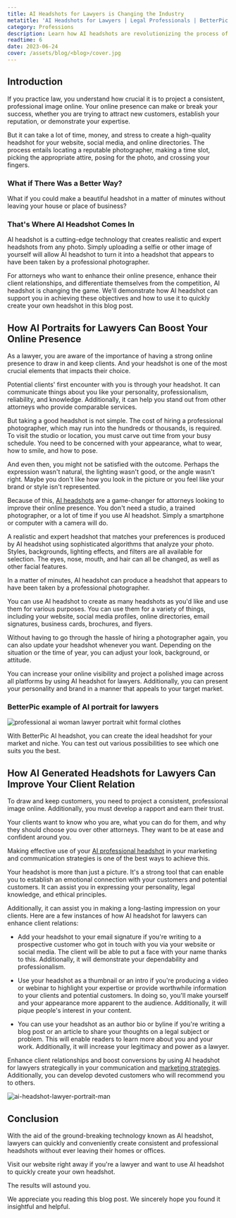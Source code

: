 ```yaml
---
title: AI Headshots for Lawyers is Changing the Industry
metatitle: 'AI Headshots for Lawyers | Legal Professionals | BetterPic'
category: Professions
description: Learn how AI headshots are revolutionizing the process of producing legal professionals' headshots. Improve your online presence & client relationships.
readtime: 6
date: 2023-06-24
cover: /assets/blog/<blog>/cover.jpg
---
```

## Introduction
If you practice law, you understand how crucial it is to project a consistent, professional image online. Your online presence can make or break your success, whether you are trying to attract new customers, establish your reputation, or demonstrate your expertise.

But it can take a lot of time, money, and stress to create a high-quality headshot for your website, social media, and online directories. The process entails locating a reputable photographer, making a time slot, picking the appropriate attire, posing for the photo, and crossing your fingers.

### What if There Was a Better Way?
What if you could make a beautiful headshot in a matter of minutes without leaving your house or place of business?

### That's Where AI Headshot Comes In
AI headshot is a cutting-edge technology that creates realistic and expert headshots from any photo. Simply uploading a selfie or other image of yourself will allow AI headshot to turn it into a headshot that appears to have been taken by a professional photographer.

For attorneys who want to enhance their online presence, enhance their client relationships, and differentiate themselves from the competition, AI headshot is changing the game. We'll demonstrate how AI headshot can support you in achieving these objectives and how to use it to quickly create your own headshot in this blog post.

## How AI Portraits for Lawyers Can Boost Your Online Presence
As a lawyer, you are aware of the importance of having a strong online presence to draw in and keep clients. And your headshot is one of the most crucial elements that impacts their choice.

Potential clients' first encounter with you is through your headshot. It can communicate things about you like your personality, professionalism, reliability, and knowledge. Additionally, it can help you stand out from other attorneys who provide comparable services.

But taking a good headshot is not simple. The cost of hiring a professional photographer, which may run into the hundreds or thousands, is required. To visit the studio or location, you must carve out time from your busy schedule. You need to be concerned with your appearance, what to wear, how to smile, and how to pose.

And even then, you might not be satisfied with the outcome. Perhaps the expression wasn't natural, the lighting wasn't good, or the angle wasn't right. Maybe you don't like how you look in the picture or you feel like your brand or style isn't represented.

Because of this, [AI headshots](https://www.betterpic.io/blog/ai-headshots) are a game-changer for attorneys looking to improve their online presence. You don't need a studio, a trained photographer, or a lot of time if you use AI headshot. Simply a smartphone or computer with a camera will do.

A realistic and expert headshot that matches your preferences is produced by AI headshot using sophisticated algorithms that analyze your photo. Styles, backgrounds, lighting effects, and filters are all available for selection. The eyes, nose, mouth, and hair can all be changed, as well as other facial features.

In a matter of minutes, AI headshot can produce a headshot that appears to have been taken by a professional photographer.

You can use AI headshot to create as many headshots as you'd like and use them for various purposes. You can use them for a variety of things, including your website, social media profiles, online directories, email signatures, business cards, brochures, and flyers.

Without having to go through the hassle of hiring a photographer again, you can also update your headshot whenever you want.
Depending on the situation or the time of year, you can adjust your look, background, or attitude.

You can increase your online visibility and project a polished image across all platforms by using AI headshot for lawyers. Additionally, you can present your personality and brand in a manner that appeals to your target market.

### BetterPic example of AI portrait for lawyers

![professional ai woman lawyer portrait whit formal clothes](/assets/blog/media/model-examples-1/betterpic-generated-headshot-460.jpg)

With BetterPic AI headshot, you can create the ideal headshot for your market and niche. You can test out various possibilities to see which one suits you the best.

## How AI Generated Headshots for Lawyers Can Improve Your Client Relation
To draw and keep customers, you need to project a consistent, professional image online. Additionally, you must develop a rapport and earn their trust.

Your clients want to know who you are, what you can do for them, and why they should choose you over other attorneys. They want to be at ease and confident around you.

Making effective use of your [AI professional headshot](https://www.betterpic.io/blog/ai-professional-headshot) in your marketing and communication strategies is one of the best ways to achieve this.

Your headshot is more than just a picture. It's a strong tool that can enable you to establish an emotional connection with your customers and potential customers. It can assist you in expressing your personality, legal knowledge, and ethical principles.

Additionally, it can assist you in making a long-lasting impression on your clients. Here are a few instances of how AI headshot for lawyers can enhance client relations:

- Add your headshot to your email signature if you're writing to a prospective customer who got in touch with you via your website or social media. The client will be able to put a face with your name thanks to this. Additionally, it will demonstrate your dependability and professionalism.

- Use your headshot as a thumbnail or an intro if you're producing a video or webinar to highlight your expertise or provide worthwhile information to your clients and potential customers. In doing so, you'll make yourself and your appearance more apparent to the audience. Additionally, it will pique people's interest in your content.

- You can use your headshot as an author bio or byline if you're writing a blog post or an article to share your thoughts on a legal subject or problem. This will enable readers to learn more about you and your work. Additionally, it will increase your legitimacy and power as a lawyer.

Enhance client relationships and boost conversions by using AI headshot for lawyers strategically in your communication and [marketing strategies](https://saas-space.com/5-ways-to-use-ai-for-marketing-strategies/). Additionally, you can develop devoted customers who will recommend you to others.

![ai-headshot-lawyer-portrait-man](/assets/blog/media/model-examples-1/betterpic-generated-headshot-483.jpg)

## Conclusion
With the aid of the ground-breaking technology known as AI headshot, lawyers can quickly and conveniently create consistent and professional headshots without ever leaving their homes or offices.

Visit our website right away if you're a lawyer and want to use AI headshot to quickly create your own headshot.

The results will astound you.

We appreciate you reading this blog post. We sincerely hope you found it insightful and helpful.

